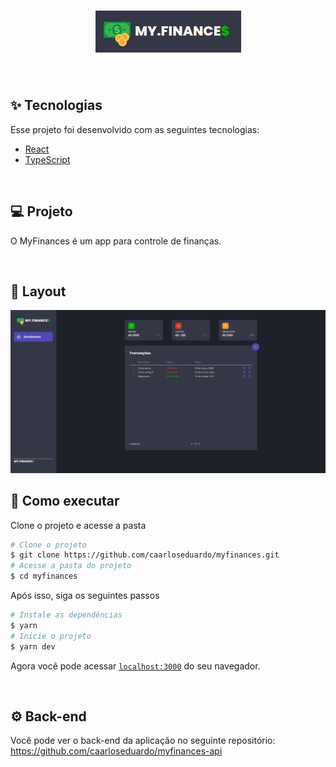 <h1 align="center">
  <img src=".github/logo.png" alt="Logo" />
</h1>

<br>

## ✨ Tecnologias

Esse projeto foi desenvolvido com as seguintes tecnologias:

- [React](https://reactjs.org)
- [TypeScript](https://www.typescriptlang.org/)

<br>

## 💻 Projeto

O MyFinances é um app para controle de finanças.

<br>

## 🔖 Layout

<img src=".github/layout.png" alt="Layout" />

<br>

## 🚀 Como executar

Clone o projeto e acesse a pasta

```bash
# Clone o projeto
$ git clone https://github.com/caarloseduardo/myfinances.git
# Acesse a pasta do projeto
$ cd myfinances
```

Após isso, siga os seguintes passos

```bash
# Instale as dependências
$ yarn
# Inicie o projeto
$ yarn dev
```

Agora você pode acessar [`localhost:3000`](http://localhost:3000) do seu navegador.

<br>

## ⚙️ Back-end
Você pode ver o back-end da aplicação no seguinte repositório: https://github.com/caarloseduardo/myfinances-api
